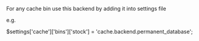 For any cache bin use this backend by adding it into settings file

e.g.

$settings['cache']['bins']['stock'] = 'cache.backend.permanent_database';
